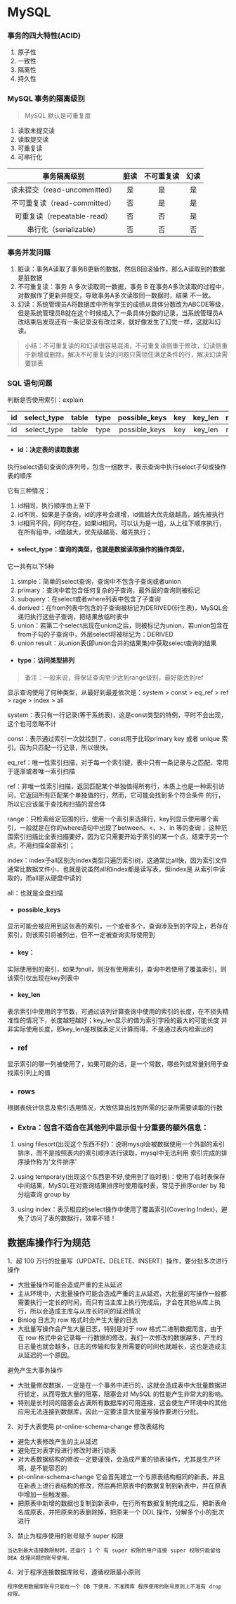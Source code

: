 # MySQL

### 事务的四大特性(ACID)
1. 原子性
2. 一致性
3. 隔离性
4. 持久性

### MySQL 事务的隔离级别
> MySQL 默认是可重复度
1. 读取未提交读
2. 读取提交读
3. 可重复读
4. 可串行化


| 事务隔离级别 | 脏读 | 不可重复读 | 幻读 |
| :---: | :---: | :---: | :---: |
|读未提交（read-uncommitted） | 是 | 是 | 是 |
|不可重复读（read-committed） | 否 | 是 | 是 |
|可重复读（repeatable-read） | 否 | 否 | 是 |
|串行化（serializable） | 否 | 否 | 否 |

### 事务并发问题

1. 脏读：事务A读取了事务B更新的数据，然后B回滚操作，那么A读取到的数据是脏数据
2. 不可重复读：事务 A 多次读取同一数据，事务 B 在事务A多次读取的过程中，对数据作了更新并提交，导致事务A多次读取同一数据时，结果 不一致。
3. 幻读：系统管理员A将数据库中所有学生的成绩从具体分数改为ABCDE等级，但是系统管理员B就在这个时候插入了一条具体分数的记录，当系统管理员A改结束后发现还有一条记录没有改过来，就好像发生了幻觉一样，这就叫幻读。
> 小结：不可重复读的和幻读很容易混淆，不可重复读侧重于修改，幻读侧重于新增或删除。解决不可重复读的问题只需锁住满足条件的行，解决幻读需要锁表

### SQL 语句问题

判断是否使用索引：explain

| id | select_type | table | type | possible_keys | key | key_len | ref | rows | Extra|
| :---: | :---: | :---: | :---: | :---: | :---: | :---: | :---: | :---: | :---: |
| id | select_type | table | type | possible_keys | key | key_len | ref | rows | Extra|


- #### id：决定表的读取数据

执行select语句查询的序列号，包含一组数字，表示查询中执行select子句或操作表的顺序

它有三种情况：
1. id相同，执行顺序由上至下
2. id不同，如果是子查询，id的序号会递增，id值越大优先级越高，越先被执行
3. id相同不同，同时存在，如果id相同，可以认为是一组，从上往下顺序执行，在所有组中，id值越大，优先级越高，越先执行；


- #### select_type：查询的类型，也就是数据读取操作的操作类型，

它一共有以下5种
1. simple：简单的select查询，查询中不包含子查询或者union
2. primary：查询中若包含任何复杂的子查询，最外层的查询则被标记
3. subquery：在select或者where列表中包含了子查询
4. derived：在from列表中包含的子查询被标记为DERIVED(衍生表)，MySQL会递归执行这些子查询，把结果放临时表中
5. union：若第二个select出现在union之后，则被标记为union，若union包含在from子句的子查询中，外层select将被标记为：DERIVED
6. union result：从union表(即union合并的结果集)中获取select查询的结果

- #### type：访问类型排列  
> 备注：一般来说，得保证查询至少达到range级别，最好能达到ref
 
显示查询使用了何种类型，从最好到最差依次是：system > const > eq_ref > ref > rage > index > all

system：表只有一行记录(等于系统表)，这是const类型的特例，平时不会出现，这个也可忽略不计

const：表示通过索引一次就找到了，const用于比较primary key 或者 unique 索引。因为只匹配一行记录，所以很快。

eq_ref：唯一性索引扫描，对于每一个索引键，表中只有一条记录与之匹配，常用于逐渐或者唯一索引扫描

ref：非唯一性索引扫描，返回匹配某个单独值得所有行，本质上也是一种索引访问，它返回所有匹配某个单独值的行，然而，它可能会找到多个符合条件
的行，所以它应该属于查找和扫描的混合体

range：只检索给定范围的行，使用一个索引来选择行，key列显示使用哪个索引，一般就是在你的where语句中出现了between、<、>、in 等的查询；
这种范围索引扫描比全表扫描要好，因为它只需要开始于索引的某一个点，结束于另一个点，不用扫描全部索引；

index：index于all区别为index类型只遍历索引树，这通常比all快，因为索引文件通常比数据文件小，也就是说虽然all和index都是读写表，但index是
从索引中读取的，而all是从硬盘中读的

all：也就是全盘扫描

- #### possible_keys
显示可能会被应用到这张表的索引，一个或者多个，查询涉及到的字段上，若存在索引，则该索引将被列出，但不一定被查询实际使用到

 
- #### key：
实际使用到的索引，如果为null，则没有使用索引，查询中若使用了覆盖索引，则该索引仅出现在key列表中


- #### key_len
表示索引中使用的字节数，可通过该列计算查询中使用的索引的长度，在不损失精准性的情况下，长度越短越好；key_len显示的值为索引字段的最大的可能长度
并非实际使用长度，即key_len是根据表定义计算而得，不是通过表内检索出的

- ### ref
显示索引的哪一列被使用了，如果可能的话，是一个常数，哪些列或常量别用于查找索引列上的值

- ### rows
根据表统计信息及索引选用情况，大致估算出找到所需的记录所需要读取的行数

- ### Extra：包含不适合在其他列中显示但十分重要的额外信息：
1. using filesort(出现这个东西不好)：说明mysql会被数据使用一个外部的索引排序，而不是按照表内的索引顺序进行读取，mysql中无法利用
索引完成的排序操作称为'文件排序'

2. using temporary(出现这个东西更不好,使用到了临时表)：使用了临时表保存中间结果，MySQL在对查询结果排序时使用临时表，常见于排序order by
和分组查询 group by

3. using index：表示相应的select操作中使用了覆盖索引(Covering Index)，避免了访问了表的数据行，效率不错！


## 数据库操作行为规范

1、超 100 万行的批量写（UPDATE、DELETE、INSERT）操作，要分批多次进行操作

- 大批量操作可能会造成严重的主从延迟
- 主从环境中，大批量操作可能会造成严重的主从延迟，大批量的写操作一般都需要执行一定长的时间，而只有当主库上执行完成后，才会在其他从库上执行，所以会造成主库与从库长时间的延迟情况
- Binlog 日志为 row 格式时会产生大量的日志
- 大批量写操作会产生大量日志，特别是对于 row 格式二进制数据而言，由于在 row 格式中会记录每一行数据的修改，我们一次修改的数据越多，产生的日志量也就会越多，日志的传输和恢复所需要的时间也就越长，这也是造成主从延迟的一个原因。

避免产生大事务操作

- 大批量修改数据，一定是在一个事务中进行的，这就会造成表中大批量数据进行锁定，从而导致大量的阻塞，阻塞会对 MySQL 的性能产生非常大的影响。
- 特别是长时间的阻塞会占满所有数据库的可用连接，这会使生产环境中的其他应用无法连接到数据库，因此一定要注意大批量写操作要进行分批。


2、对于大表使用 pt-online-schema-change 修改表结构

- 避免大表修改产生的主从延迟
- 避免在对表字段进行修改时进行锁表
- 对大表数据结构的修改一定要谨慎，会造成严重的锁表操作，尤其是生产环境，是不能容忍的
- pt-online-schema-change 它会首先建立一个与原表结构相同的新表，并且在新表上进行表结构的修改，然后再把原表中的数据复制到新表中，并在原表中增加一些触发器。
- 把原表中新增的数据也复制到新表中，在行所有数据复制完成之后，把新表命名成原表，并把原来的表删除掉，把原来一个 DDL 操作，分解多个小的批次进行


3、禁止为程序使用的账号赋予 super 权限

    当达到最大连接数限制时，还运行 1 个 有 super 权限的用户连接 super 权限只能留给 DBA 处理问题的账号使用。
    
4、对于程序连接数据库账号，遵循权限最小原则

    程序使用数据库账号只能在一个 DB 下使用，不准跨库 程序使用的账号原则上不准有 drop 权限。
    


















